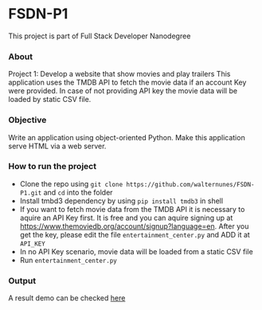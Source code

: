 # FSDN-P1
This project is part of Full Stack Developer Nanodegree


### About
Project 1: Develop a website that show movies and play trailers
This application uses the TMDB API to fetch the movie data if an account Key were provided. In case of not providing API key the movie data will be loaded by static CSV file. 

### Objective
Write an application using object-oriented Python. Make this application serve HTML via a web server.

### How to run the project
* Clone the repo using ```git clone https://github.com/walternunes/FSDN-P1.git``` and ```cd``` into the folder
* Install tmbd3 dependency by using ```pip install tmdb3``` in shell
* If you want to fetch movie data from the TMDB API it is necessary to aquire an API Key first. It is free and you can aquire signing up at https://www.themoviedb.org/account/signup?language=en. After you get the key, please edit the file ```entertainment_center.py``` and ADD it at ```API_KEY```
* In no API Key scenario, movie data will be loaded from a static CSV file
* Run ```entertainment_center.py```

### Output
A result demo can be checked [here](https://walternunes.github.io/FSDN-P1/fresh_tomatoes.html)
